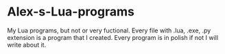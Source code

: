 # Alex-s-Lua-programs
My Lua programs, but not or very fuctional.
Every file with .lua, .exe, .py extension is a program that I created.
Every program is in polish if not I will write about it.
